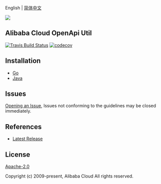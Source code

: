 English | [简体中文](README-CN.md)

![](https://aliyunsdk-pages.alicdn.com/icons/AlibabaCloud.svg)

## Alibaba Cloud OpenApi Util


[![Travis Build Status](https://travis-ci.org/aliyun/darabonba-openapi-util.svg?branch=master)](https://travis-ci.org/aliyun/darabonba-openapi-util)
[![codecov](https://codecov.io/gh/aliyun/darabonba-openapi-util/branch/master/graph/badge.svg)](https://codecov.io/gh/aliyun/darabonba-openapi-util)

## Installation

- [Go](./golang/README.md)
- [Java](./java/README.md)

## Issues

[Opening an Issue](https://github.com/aliyun/darabonba-openapi-util/issues/new), Issues not conforming to the guidelines may be closed immediately.

## References

- [Latest Release](https://github.com/aliyun/darabonba-openapi-util)

## License

[Apache-2.0](http://www.apache.org/licenses/LICENSE-2.0)

Copyright (c) 2009-present, Alibaba Cloud All rights reserved.
